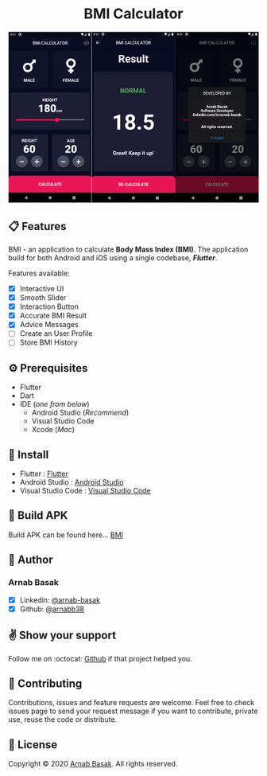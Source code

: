 # <center>BMI Calculator</center>

![BMI Cover](bmi.png)

## :clipboard: Features
BMI - an application to calculate **Body Mass Index (BMI)**. The application build for both Android and iOS using a single codebase, ***Flutter***.

Features available:

- [x] Interactive UI
- [x] Smooth Slider
- [x] Interaction Button
- [x] Accurate BMI Result 
- [x] Advice Messages
- [ ] Create an User Profile
- [ ] Store BMI History

## :gear: Prerequisites
* Flutter
* Dart
* IDE (*one from below*)
    * Android Studio (*Recommend*)
    * Visual Studio Code
    * Xcode (*Mac*)

## :envelope_with_arrow: Install
* Flutter : [Flutter](https://flutter.dev/)
* Android Studio : [Android Studio](https://developer.android.com/studio/?gclsrc=ds&gclsrc=ds)
* Visual Studio Code : [Visual Studio Code](https://code.visualstudio.com/)

## :hammer: Build APK

Build APK can be found here... [BMI](https://github.com/arnabb38/bmi_calculator)

## :bust_in_silhouette: Author
### Arnab Basak
- [x] Linkedin: [@arnab-basak](https://linkedin.com/in/arnab-basak)
- [x] Github: [@arnabb38](https://github.com/arnabb38)

## :v: Show your support
Follow me on :octocat: [Github](https://github.com/arnabb38) if that project helped you.

## :handshake: Contributing
Contributions, issues and feature requests are welcome.
Feel free to check issues page to send your request message if you want to contribute, private use, reuse the code or distribute.

## :memo: License
Copyright © 2020 [Arnab Basak](https://github.com/arnabb38). All rights reserved. 
